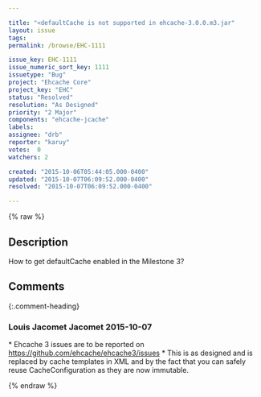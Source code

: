 ```yaml
---

title: "<defaultCache is not supported in ehcache-3.0.0.m3.jar"
layout: issue
tags: 
permalink: /browse/EHC-1111

issue_key: EHC-1111
issue_numeric_sort_key: 1111
issuetype: "Bug"
project: "Ehcache Core"
project_key: "EHC"
status: "Resolved"
resolution: "As Designed"
priority: "2 Major"
components: "ehcache-jcache"
labels: 
assignee: "drb"
reporter: "karuy"
votes:  0
watchers: 2

created: "2015-10-06T05:44:05.000-0400"
updated: "2015-10-07T06:09:52.000-0400"
resolved: "2015-10-07T06:09:52.000-0400"

---
```




{% raw %}



## Description

<div markdown="1" class="description">

How to get defaultCache enabled in the Milestone 3?

</div>

## Comments


{:.comment-heading}
### **Louis Jacomet Jacomet** <span class="date">2015-10-07</span>

<div markdown="1" class="comment">

\* Ehcache 3 issues are to be reported on https://github.com/ehcache/ehcache3/issues
\* This is as designed and is replaced by cache templates in XML and by the fact that you can safely reuse CacheConfiguration as they are now immutable.


</div>



{% endraw %}

